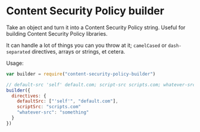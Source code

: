 Content Security Policy builder
===============================

Take an object and turn it into a Content Security Policy string. Useful for building Content Security Policy libraries.

It can handle a lot of things you can you throw at it; `camelCased` or `dash-separated` directives, arrays or strings, et cetera.

Usage:

```javascript
var builder = require("content-security-policy-builder")

// default-src 'self' default.com; script-src scripts.com; whatever-src something
builder({
  directives: {
    defaultSrc: ["'self'", "default.com"],
    scriptSrc: "scripts.com"
    "whatever-src": "something"
  }
})
```
